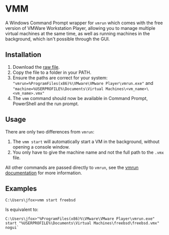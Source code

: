 VMM
===

A Windows Command Prompt wrapper for `vmrun` which comes with the free version of VMWare Workstation Player, allowing you to manage multiple virtual machines at the same time, as well as running machines in the background, which isn't possible through the GUI.

Installation
------------
1. Download the [raw file](https://raw.githubusercontent.com/jaf7C7/vmm/main/vmm.cmd).
2. Copy the file to a folder in your PATH.
3. Ensure the paths are correct for your system: `"vmrun=%ProgramFiles(x86)%\VMware\VMware Player\vmrun.exe"` and `"machine=%USERPROFILE%\Documents\Virtual Machines\<vm_name>\<vm_name>.vmx"`
4. The `vmm` command should now be available in Command Prompt, PowerShell and the run prompt.

Usage
-----
There are only two differences from `vmrun`:
1. The `vmm start` will automatically start a VM in the background, without opening a console window.
2. You only have to give the machine name and not the full path to the `.vmx` file.

All other commands are passed directly to `vmrun`, see the [vmrun documentation](https://docs.vmware.com/en/VMware-Fusion/13/com.vmware.fusion.using.doc/GUID-24F54E24-EFB0-4E94-8A07-2AD791F0E497.html) for more information.

Examples
--------
```
C:\Users\jfox>vmm start freebsd
```
Is equivalent to:
```
C:\Users\jfox>"%ProgramFiles(x86)%\VMware\VMware Player\vmrun.exe" start "%USERPROFILE%\Documents\Virtual Machines\freebsd\freebsd.vmx" nogui`
```
